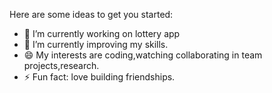 Here are some ideas to get you started:

- 🔭 I’m currently working on lottery app
- 🌱 I’m currently improving my skills.
- 😄 My interests are coding,watching collaborating in team projects,research.
- ⚡ Fun fact:  love building friendships.
<!--
**dineshbali18/dineshbali18** is a ✨ _special_ ✨ repository because its `README.md` (this file) appears on your GitHub profile.
